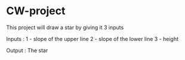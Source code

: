# CW-project
This project will draw a star by giving it 3 inputs

Inputs :
1 - slope of the upper line
2 - slope of the lower line
3 - height

Output : The star
